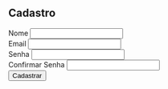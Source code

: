 <!DOCTYPE html>
<html lang="en">
<head>
    <meta charset="UTF-8">
    <meta name="viewport" content="width=device-width, initial-scale=1.0">
    <title>Cadastro</title>
    <link rel="stylesheet" href="styles.css">
</head>
<body>
    <div class="form-container">
        <form action="/submit" method="post" class="form">
            <h2>Cadastro</h2>
            <div class="form-group">
                <label for="name">Nome</label>
                <input type="text" id="name" name="name" required>
            </div>
            <div class="form-group">
                <label for="email">Email</label>
                <input type="email" id="email" name="email" required>
            </div>
            <div class="form-group">
                <label for="password">Senha</label>
                <input type="password" id="password" name="password" required>
            </div>
            <div class="form-group">
                <label for="confirm-password">Confirmar Senha</label>
                <input type="password" id="confirm-password" name="confirm-password" required>
            </div>
            <button type="submit" class="btn">Cadastrar</button>
        </form>
    </div>
</body>
</html>
